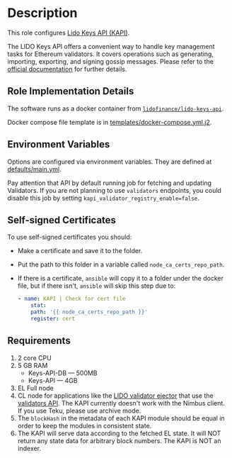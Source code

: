 # Description

This role configures [Lido Keys API (KAPI)](https://github.com/lidofinance/lido-keys-api).

The LIDO Keys API offers a convenient way to handle key management tasks for Ethereum validators. It covers operations such as generating, importing, exporting, and signing gossip messages. Please refer to the [official documentation](https://hackmd.io/@lido/S1Li-wXl3) for further details.

## Role Implementation Details

The software runs as a docker container from [`lidofinance/lido-keys-api`](https://hub.docker.com/r/lidofinance/lido-keys-api).

Docker compose file template is in [templates/docker-compose.yml.j2](./templates/docker-compose.yml.j2).

## Environment Variables

Options are configured via environment variables. They are defined at [defaults/main.yml](./defaults/main.yml).

Pay attention that API by default running job for fetching and updating Validators. If you are not planning to use `validators` endpoints, you could disable this job by setting `kapi_validator_registry_enable=false`.

## Self-signed Certificates

To use self-signed certificates you should:

* Make a certificate and save it to the folder.
* Put the path to this folder in a variable called `node_ca_certs_repo_path`.
* If there is a certificate, `ansible` will copy it to a folder under the docker file, but if there isn't, `ansible` will skip this step due to:

    ```yml
    - name: KAPI | Check for cert file
        stat:
        path: '{{ node_ca_certs_repo_path }}'
        register: cert
    ```

## Requirements

1. 2 core CPU
2. 5 GB RAM
   * Keys-API-DB — 500MB
   * Keys-API — 4GB
3. EL Full node
4. CL node for applications like the [LIDO validator ejector](https://github.com/status-im/infra-role-lido-validator-ejector) that use the [validators API](https://hackmd.io/fv8btyNTTOGLZI6LqYyYIg?view#validators). The KAPI currently doesn't work with the Nimbus client. If you use Teku, please use archive mode.
5. The `blockHash` in the metadata of each KAPI module should be equal in order to keep the modules in consistent state.
6. The KAPI will serve data according to the fetched EL state. It will NOT return any state data for arbitrary block numbers. The KAPI is NOT an indexer.
